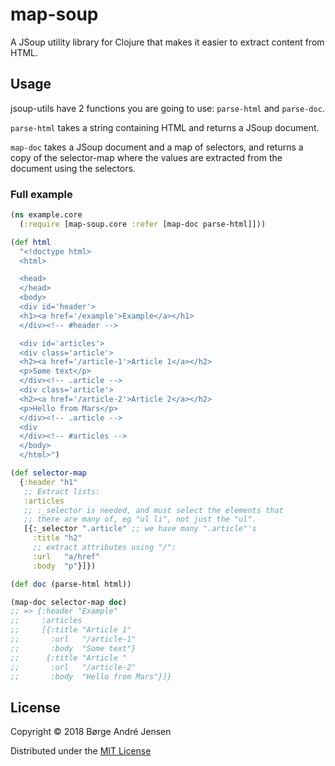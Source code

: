 
# map-soup

A JSoup utility library for Clojure that makes it easier to extract content
from HTML.

## Usage

jsoup-utils have 2 functions you are going to use: ```parse-html```
and ```parse-doc```.

```parse-html``` takes a string containing HTML and returns a JSoup document.

```map-doc``` takes a JSoup document and a map of selectors, and returns 
a copy of the selector-map where the  values are extracted from the document using the selectors.

### Full example

```clojure
(ns example.core
  (:require [map-soup.core :refer [map-doc parse-html]]))

(def html
  "<!doctype html>
  <html> 

  <head>
  </head>
  <body>
  <div id='header'>
  <h1><a href='/example'>Example</a></h1>
  </div><!-- #header -->

  <div id='articles'>
  <div class='article'>
  <h2><a href='/article-1'>Article 1</a></h2>
  <p>Some text</p>
  </div><!-- .article -->
  <div class='article'>
  <h2><a href='/article-2'>Article 2</a></h2>
  <p>Hello from Mars</p>
  </div><!-- .article -->
  <div
  </div><!-- #articles -->
  </body>
  </html>")

(def selector-map
  {:header "h1"
   ;; Extract lists:
   :articles
   ;; :_selector is needed, and must select the elements that
   ;; there are many of, eg "ul li", not just the "ul".
   [{:_selector ".article" ;; we have many ".article"'s
     :title "h2"
     ;; extract attributes using "/":
     :url   "a/href"
     :body  "p"}]})

(def doc (parse-html html))

(map-doc selector-map doc)
;; => {:header "Example"
;;     :articles
;;     [{:title "Article 1"
;;       :url   "/article-1"
;;       :body  "Some text"}
;;      {:title "Article "
;;       :url   "/article-2"
;;       :body  "Hello from Mars"}]}
```

## License

Copyright © 2018 Børge André Jensen

Distributed under the [MIT License](http://opensource.org/licenses/MIT)

